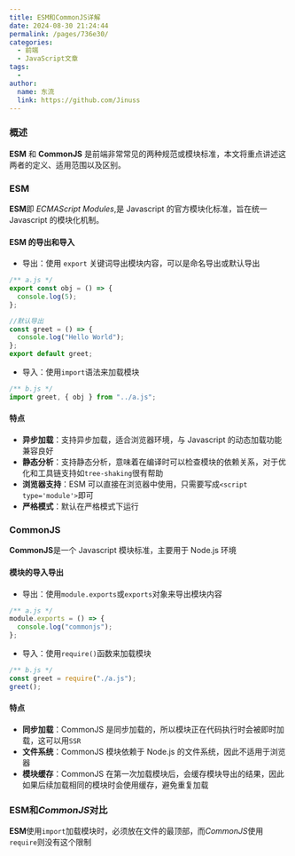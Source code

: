 ```yaml
---
title: ESM和CommonJS详解
date: 2024-08-30 21:24:44
permalink: /pages/736e30/
categories:
  - 前端
  - JavaScript文章
tags:
  -
author:
  name: 东流
  link: https://github.com/Jinuss
---
```


### 概述

**ESM** 和 **CommonJS** 是前端非常常见的两种规范或模块标准，本文将重点讲述这两者的定义、适用范围以及区别。

### ESM

**ESM**即 _ECMAScript Modules_,是 Javascript 的官方模块化标准，旨在统一 Javascript 的模块化机制。

#### ESM 的导出和导入

- 导出：使用 `export` 关键词导出模块内容，可以是命名导出或默认导出

```js
/** a.js */
export const obj = () => {
  console.log(5);
};

//默认导出
const greet = () => {
  console.log("Hello World");
};
export default greet;
```

- 导入：使用`import`语法来加载模块

```js
/** b.js */
import greet, { obj } from "../a.js";
```

#### 特点

- **异步加载**：支持异步加载，适合浏览器环境，与 Javascript 的动态加载功能兼容良好
- **静态分析**：支持静态分析，意味着在编译时可以检查模块的依赖关系，对于优化和工具链支持如`tree-shaking`很有帮助
- **浏览器支持**：ESM 可以直接在浏览器中使用，只需要写成`<script type='module'>`即可
- **严格模式**：默认在严格模式下运行

### **CommonJS**

**CommonJS**是一个 Javascript 模块标准，主要用于 Node.js 环境

#### 模块的导入导出

- 导出：使用`module.exports`或`exports`对象来导出模块内容

```js
/** a.js */
module.exports = () => {
  console.log("commonjs");
};
```

- 导入：使用`require()`函数来加载模块

```js
/** b.js */
const greet = require("./a.js");
greet();
```

#### 特点

- **同步加载**：CommonJS 是同步加载的，所以模块正在代码执行时会被即时加载，这可以用`SSR`
- **文件系统**：CommonJS 模块依赖于 Node.js 的文件系统，因此不适用于浏览器
- **模块缓存**：CommonJS 在第一次加载模块后，会缓存模块导出的结果，因此如果后续加载相同的模块时会使用缓存，避免重复加载

### **ESM**和*CommonJS*对比

**ESM**使用`import`加载模块时，必须放在文件的最顶部，而*CommonJS*使用`require`则没有这个限制

